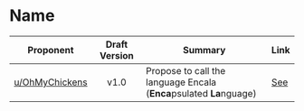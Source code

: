 # Name

| Proponent                                               | Draft Version | Summary                                                             | Link                                                                                                      |
| ------------------------------------------------------- | :-----------: | ------------------------------------------------------------------- | --------------------------------------------------------------------------------------------------------- |
| [u/OhMyChickens](https://www.reddit.com/u/OhMyChickens) |     v1.0      | Propose to call the language Encala (**Enca**psulated **La**nguage) | [See](https://www.reddit.com/r/EncapsulatedLanguage/comments/hiiguc/encapsulated_language_name_proposal/) |

